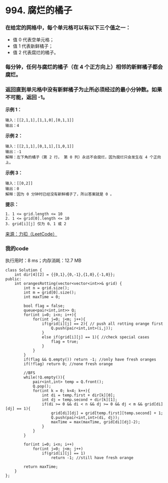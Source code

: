 # 994. 腐烂的橘子
### 在给定的网格中，每个单元格可以有以下三个值之一：

* 值 0 代表空单元格；
* 值 1 代表新鲜橘子；
* 值 2 代表腐烂的橘子。
### 每分钟，任何与腐烂的橘子（在 4 个正方向上）相邻的新鲜橘子都会腐烂。
### 返回直到单元格中没有新鲜橘子为止所必须经过的最小分钟数。如果不可能，返回 -1。

**示例 1：**
```
输入：[[2,1,1],[1,1,0],[0,1,1]]
输出：4
```
**示例 2：**
```
输入：[[2,1,1],[0,1,1],[1,0,1]]
输出：-1
解释：左下角的橘子（第 2 行， 第 0 列）永远不会腐烂，因为腐烂只会发生在 4 个正向上。
```
**示例 3：**
```
输入：[[0,2]]
输出：0
解释：因为 0 分钟时已经没有新鲜橘子了，所以答案就是 0 。
```

**提示：**
```
1. 1 <= grid.length <= 10
2. 1 <= grid[0].length <= 10
3. grid[i][j] 仅为 0、1 或 2
```
[来源：力扣（LeetCode）](https://leetcode-cn.com/problems/rotting-oranges)

### 我的code
执行用时：8 ms；内存消耗：12.7 MB
```
class Solution {
    int dir[4][2] = {{0,1},{0,-1},{1,0},{-1,0}};
public:
    int orangesRotting(vector<vector<int>>& grid) {
        int n = grid.size();
        int m = grid[0].size();
        int maxTime = 0;

        bool flag = false;
        queue<pair<int,int>> Q;
        for(int i=0; i<n; i++){
            for(int j=0; j<m; j++){
                if(grid[i][j] == 2){ // push all rotting orange first
                    Q.push(pair<int,int>(i,j));
                }
                else if(grid[i][j] == 1){ //check special cases
                    flag = true;
                }
            }
        }
        if(flag && Q.empty()) return -1; //only have fresh oranges
        if(!flag) return 0; //none fresh orange

        //BFS
        while(!Q.empty()){
            pair<int,int> temp = Q.front();
            Q.pop();
            for(int k = 0; k<4; k++){
                int di = temp.first + dir[k][0];
                int dj = temp.second + dir[k][1];
                if(di >= 0 && di < n && dj >= 0 && dj < m && grid[di][dj] == 1){
                    grid[di][dj] = grid[temp.first][temp.second] + 1;
                    Q.push(pair<int,int>(di, dj));
                    maxTime = max(maxTime, grid[di][dj]-2);
                }
            }
        }

        for(int i=0; i<n; i++)
            for(int j=0; j<m; j++)
                if(grid[i][j] == 1)
                    return -1; //still have fresh orange
                
        return maxTime;
    }
};
```
